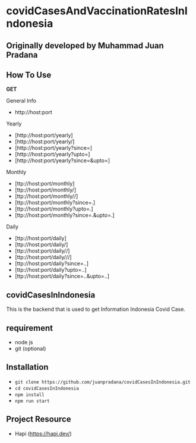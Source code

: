 # covidCasesAndVaccinationRatesInIndonesia

## Originally developed by Muhammad Juan Pradana


## How To Use

**GET**

General Info
- http://host:port

Yearly
- [http://host:port/yearly]
- [http://host:port/yearly/<year>]
- [http://host:port/yearly?since=<year>]
- [http://host:port/yearly?upto=<year>]
- [http://host:port/yearly?since=<year>&upto=<year>]
  
Monthly
- [ttp://host:port/monthly]
- [ttp://host:port/monthly/<year>]
- [ttp://host:port/monthly/<year>/<month>]
- [ttp://host:port/monthly?since=<year>.<month>]
- [ttp://host:port/monthly?upto=<year>.<month>]
- [ttp://host:port/monthly?since=<year>.<month>&upto=<year>.<month>]
  
Daily
- [ttp://host:port/daily]
- [ttp://host:port/daily/<year>]
- [ttp://host:port/daily/<year>/<month>]
- [ttp://host:port/daily/<year>/<month>/<date>]
- [ttp://host:port/daily?since=<year>.<month>.<date>]
- [ttp://host:port/daily?upto=<year>.<month>.<date>]
- [ttp://host:port/daily?since=<year>.<month>.<date>&upto=<year>.<month>.<date>]


## covidCasesInIndonesia
This is the backend that is used to get Information Indonesia Covid Case.

## requirement
- node js
- git (optional)

## Installation
- ```git clone https://github.com/juanpradana/covidCasesInIndonesia.git```
- ```cd covidCasesInIndonesia```
- ```npm install```
- ```npm run start```

## Project Resource
- Hapi (https://hapi.dev/)
